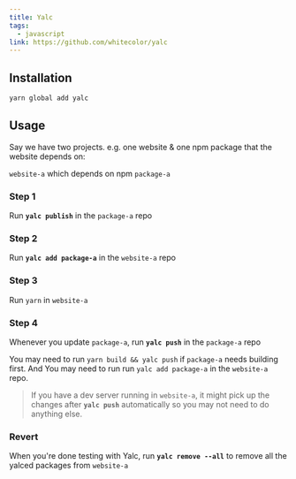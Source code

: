 ```yaml
---
title: Yalc
tags:
  - javascript
link: https://github.com/whitecolor/yalc
---
```


## Installation

```sh
yarn global add yalc
```

## Usage

Say we have two projects. e.g. one website & one npm package that the website depends on:

`website-a` which depends on npm `package-a`

### Step 1

Run **`yalc publish`** in the `package-a` repo

### Step 2

Run **`yalc add package-a`** in the `website-a` repo

### Step 3

Run `yarn` in `website-a`

### Step 4

Whenever you update `package-a`, run **`yalc push`** in the `package-a` repo

You may need to run `yarn build && yalc push` if `package-a` needs building first. And You may need to run run `yalc add package-a` in the `website-a` repo.

> If you have a dev server running in `website-a`, it might pick up the changes after **`yalc push`** automatically so you may not need to do anything else.

### Revert

When you're done testing with Yalc, run **`yalc remove --all`** to remove all the yalced packages from `website-a`
